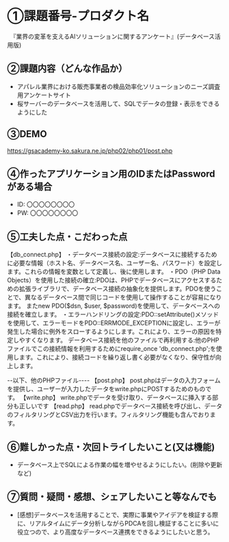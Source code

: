 # ①課題番号-プロダクト名

　『業界の変革を支えるAIソリューションに関するアンケート』(データベース活用版)

## ②課題内容（どんな作品か）

- アパレル業界における販売事業者の検品効率化ソリューションのニーズ調査用アンケートサイト
- 桜サーバーのデータベースを活用して、SQLでデータの登録・表示をできるようにした
  

## ③DEMO
https://gsacademy-ko.sakura.ne.jp/php02/php01/post.php


## ④作ったアプリケーション用のIDまたはPasswordがある場合

- ID: 〇〇〇〇〇〇〇〇
- PW: 〇〇〇〇〇〇〇〇

## ⑤工夫した点・こだわった点
【db_connect.php】
・データベース接続の設定:データベースに接続するために必要な情報（ホスト名、データベース名、ユーザー名、パスワード）を設定します。これらの情報を変数として定義し、後に使用します。
・PDO（PHP Data Objects）を使用した接続の確立:PDOは、PHPでデータベースにアクセスするための拡張ライブラリで、データベース接続の抽象化を提供します。PDOを使うことで、異なるデータベース間で同じコードを使用して操作することが容易になります。
またnew PDO($dsn, $user, $password)を使用して、データベースへの接続を確立します。
・エラーハンドリングの設定:PDO::setAttribute()メソッドを使用して、エラーモードをPDO::ERRMODE_EXCEPTIONに設定し、エラーが発生した場合に例外をスローするようにします。これにより、エラーの原因を特定しやすくなります。
データベース接続を他のファイルで再利用する:他のPHPファイルでこの接続情報を利用するためにrequire_once 'db_connect.php';を使用します。これにより、接続コードを繰り返し書く必要がなくなり、保守性が向上します。

--以下、他のPHPファイル----
【post.php】
post.phpはデータの入力フォームを提供し、ユーザーが入力したデータをwrite.phpにPOSTするためのものです。
【write.php】
write.phpでデータを受け取り、データベースに挿入する部分も正しいです
【read.php】
read.phpでデータベース接続を呼び出し、データのフィルタリングとCSV出力を行います。フィルタリング機能も含んでおります。


## ⑥難しかった点・次回トライしたいこと(又は機能)
-  データベース上でSQLによる作業の幅を増やせるようにしたい。(削除や更新など)


## ⑦質問・疑問・感想、シェアしたいこと等なんでも
- [感想]データベースを活用することで、実際に事業やアイデアを検証する際に、リアルタイムにデータ分析しながらPDCAを回し検証することに多いに役立つので、より高度なデータベース連携をできるようにしたいと思う。

